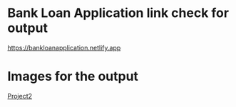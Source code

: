 # Bank Loan Application link check for output
https://bankloanapplication.netlify.app

# Images for the output
[Project2](https://github.com/techinalrupali/Bank-Loan-Application/assets/86956912/ad51b461-cffe-4958-b410-6345bd3663a7)
